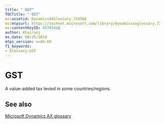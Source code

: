```yaml
---
title: " GST"
TOCTitle: " GST"
ms:assetid: DynamicsAXGlossary.724568
ms:mtpsurl: https://technet.microsoft.com/library/dynamicsaxglossary.724568(v=AX.60)
ms:contentKeyID: 45765418
author: Khairunj
ms.date: 08/25/2014
mtps_version: v=AX.60
f1_keywords:
- Glossary.GST
---
```


# GST

A value-added tax levied in some countries/regions.

## See also

[Microsoft Dynamics AX glossary](glossary/microsoft-dynamics-ax-glossary.md)

  



